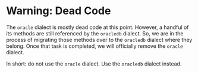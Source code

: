 # Warning: Dead Code #

The `oracle` dialect is mostly dead code at this point.  However, a handful of its methods are still referenced by the `oracledb` dialect.  So, we are in the process of migrating those methods over to the `oracledb` dialect where they belong.  Once that task is completed, we will officially remove the `oracle` dialect.

In short: do not use the `oracle` dialect.  Use the `oracledb` dialect instead.
